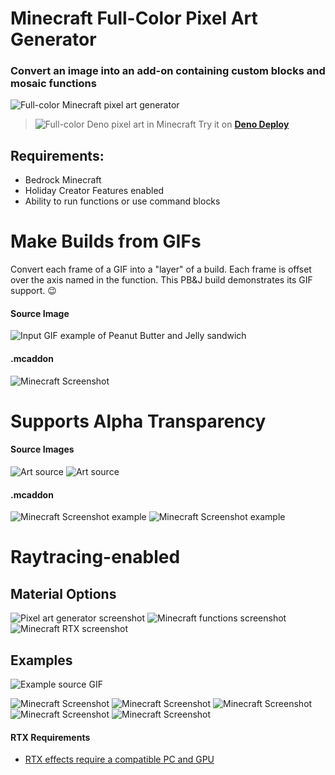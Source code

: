 # Minecraft Full-Color Pixel Art Generator
### Convert an image into an add-on containing custom blocks and mosaic functions

![Full-color Minecraft pixel art generator](https://user-images.githubusercontent.com/1903667/170851289-6afae198-c816-44f6-8e3d-d36bba10d391.png)

> ![Full-color Deno pixel art in Minecraft](https://user-images.githubusercontent.com/1903667/170851531-2e6f8302-2037-4737-882b-10a8368a023d.png)
> Try it on [**Deno Deploy**](https://minecraft-pixel-art.deno.dev/)

## Requirements:
- Bedrock Minecraft
- Holiday Creator Features enabled
- Ability to run functions or use command blocks

# Make Builds from GIFs
Convert each frame of a GIF into a "layer" of a build. Each frame is offset over the axis named in the function. This PB&J build demonstrates its GIF support. 😉

#### Source Image
![Input GIF example of Peanut Butter and Jelly sandwich](https://user-images.githubusercontent.com/1903667/171332773-0e0986f1-4892-4bd3-8215-9f4745420d83.gif)

#### .mcaddon
![Minecraft Screenshot](https://user-images.githubusercontent.com/1903667/171332574-c0070f0f-3339-4bc6-bbf8-5075338e16a5.png)

# Supports Alpha Transparency

#### Source Images
![Art source](https://user-images.githubusercontent.com/1903667/170851706-58b953d4-b0d4-485d-9219-c8f897027ecd.png)
![Art source](https://user-images.githubusercontent.com/1903667/170851725-54bf5252-5ed7-4df2-87aa-46ad4a49688f.png)

#### .mcaddon
![Minecraft Screenshot example](https://user-images.githubusercontent.com/1903667/170851651-44160561-b046-45b7-b5d5-b645041c89cc.png)
![Minecraft Screenshot example](https://user-images.githubusercontent.com/1903667/170851656-1fd061a1-dfe6-4b3c-9cdf-0a5a5a646e0f.png)

# Raytracing-enabled

## Material Options
![Pixel art generator screenshot](https://user-images.githubusercontent.com/1903667/171331434-164a49f7-ea4a-4869-b2c0-a2b017768a86.jpeg)
![Minecraft functions screenshot](https://user-images.githubusercontent.com/1903667/171331729-d174d369-72c1-4ab3-9bff-a19975f35dc2.png)
![Minecraft RTX screenshot](https://user-images.githubusercontent.com/1903667/171331082-3d5faf63-2d1b-41d9-8e02-7607dbe39bf0.png)

## Examples

![Example source GIF](https://user-images.githubusercontent.com/1903667/170851426-2d67ca95-c4d9-4a5d-84c0-8675b80ea190.gif)

![Minecraft Screenshot](https://user-images.githubusercontent.com/1903667/170851454-6e00be30-6a75-4379-b20c-7b94d323d9b5.png)
![Minecraft Screenshot](https://user-images.githubusercontent.com/1903667/170851455-8931032e-cb49-4a1b-985b-da75081e7762.png)
![Minecraft Screenshot](https://user-images.githubusercontent.com/1903667/170851456-8c1e5db9-c07e-47c7-b619-df2deda88577.png)
![Minecraft Screenshot](https://user-images.githubusercontent.com/1903667/170851458-aa2ea953-07d1-48f2-ab46-857d19cf0774.png)
![Minecraft Screenshot](https://user-images.githubusercontent.com/1903667/170851459-129510cf-699b-4f25-aa8b-ff10e90414b1.png)

#### RTX Requirements
- [RTX effects require a compatible PC and GPU](https://help.minecraft.net/hc/en-us/articles/4408865164173-Minecraft-with-Ray-Tracing-and-Advanced-Graphics-FAQ)
